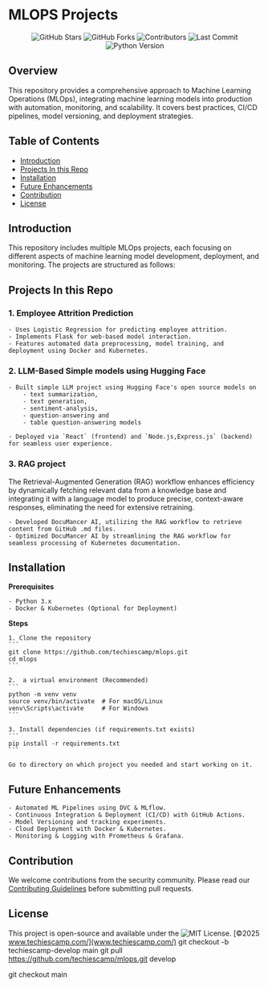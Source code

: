 # MLOPS Projects

<div align="center">
  <img src="https://img.shields.io/github/stars/techiescamp/mlops.svg?style=for-the-badge" alt="GitHub Stars" />
  <img src="https://img.shields.io/github/forks/techiescamp/mlops.svg?style=for-the-badge" alt="GitHub Forks" />
  <img src="https://img.shields.io/github/contributors/techiescamp/mlops.svg?style=for-the-badge" alt="Contributors" />
  <img src="https://img.shields.io/github/last-commit/techiescamp/mlops.svg?style=for-the-badge" alt="Last Commit" />
  <img src="https://img.shields.io/badge/python-3.x-blue?style=for-the-badge" alt="Python Version" />
</div>

## Overview

This repository provides a comprehensive approach to Machine Learning Operations (MLOps), integrating machine learning models into production with automation, monitoring, and scalability. It covers best practices, CI/CD pipelines, model versioning, and deployment strategies.


## Table of Contents
- [Introduction](#introduction)
- [Projects In this Repo](#projects)
- [Installation](#installation)
- [Future Enhancements](#future-enhancements)
- [Contribution](#contribution)
- [License](#license)

## Introduction

This repository includes multiple MLOps projects, each focusing on different aspects of machine learning model development, deployment, and monitoring. The projects are structured as follows:

## Projects In this Repo

### **1. Employee Attrition Prediction**
    - Uses Logistic Regression for predicting employee attrition.
    - Implements Flask for web-based model interaction.
    - Features automated data preprocessing, model training, and deployment using Docker and Kubernetes.

### **2. LLM-Based Simple models using Hugging Face**
    - Built simple LLM project using Hugging Face's open source models on
        - text summarization, 
        - text generation, 
        - sentiment-analysis, 
        - question-answering and 
        - table question-answering models

    - Deployed via `React` (frontend) and `Node.js,Express.js` (backend) for seamless user experience.

### **3. RAG project**
The Retrieval-Augmented Generation (RAG) workflow enhances efficiency by dynamically fetching relevant data from a knowledge base and integrating it with a language model to produce precise, context-aware responses, eliminating the need for extensive retraining.

    - Developed DocuMancer AI, utilizing the RAG workflow to retrieve content from GitHub .md files.
    - Optimized DocuMancer AI by streamlining the RAG workflow for seamless processing of Kubernetes documentation.


## Installation

**Prerequisites**

    - Python 3.x
    - Docker & Kubernetes (Optional for Deployment)

**Steps**

    1. Clone the repository
    ```
    git clone https://github.com/techiescamp/mlops.git
    cd mlops
    ```

    2.  a virtual environment (Recommended)
    ```
    python -m venv venv
    source venv/bin/activate  # For macOS/Linux
    venv\Scripts\activate     # For Windows
    ```

    3. Install dependencies (if requirements.txt exists)
    ```
    pip install -r requirements.txt
    ```

    Go to directory on which project you needed and start working on it.


## Future Enhancements
    - Automated ML Pipelines using DVC & MLflow.
    - Continuous Integration & Deployment (CI/CD) with GitHub Actions.
    - Model Versioning and tracking experiments.
    - Cloud Deployment with Docker & Kubernetes.
    - Monitoring & Logging with Prometheus & Grafana.


## Contribution
We welcome contributions from the security community. Please read our [Contributing Guidelines](./CONTRIBUTION.md) before submitting pull requests.


## License

This project is open-source and available under the ![MIT License](./LICENCE).
[&copy;2025 www.techiescamp.com/](www.techiescamp.com/)
git checkout -b techiescamp-develop main
git pull https://github.com/techiescamp/mlops.git develop


git checkout main